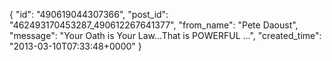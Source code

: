  {
   "id": "490619044307366",
   "post_id": "462493170453287_490612267641377",
   "from_name": "Pete Daoust",
   "message": "Your Oath is Your Law...That is POWERFUL ...",
   "created_time": "2013-03-10T07:33:48+0000"
 }
